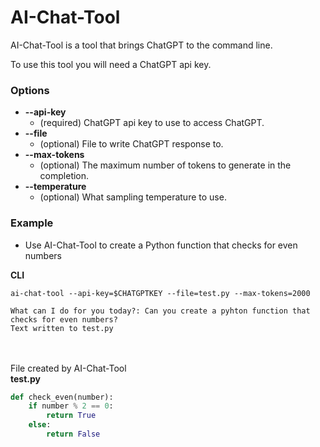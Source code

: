 # AI-Chat-Tool 
AI-Chat-Tool is a tool that brings ChatGPT to the command line.

To use this tool you will need a ChatGPT api key.

### Options
- **--api-key**
    - (required) ChatGPT api key to use to access ChatGPT.
- **--file**
    - (optional) File to write ChatGPT response to.
- **--max-tokens**
    - (optional) The maximum number of tokens to generate in the completion.
- **--temperature**
    - (optional) What sampling temperature to use.
    
### Example
- Use AI-Chat-Tool to create a Python function that checks for even numbers

**CLI**
```
ai-chat-tool --api-key=$CHATGPTKEY --file=test.py --max-tokens=2000
```
```
What can I do for you today?: Can you create a pyhton function that checks for even numbers?
Text written to test.py
```
\
\
File created by AI-Chat-Tool\
**test.py**
```python
def check_even(number):
    if number % 2 == 0:
        return True
    else:
        return False
```
